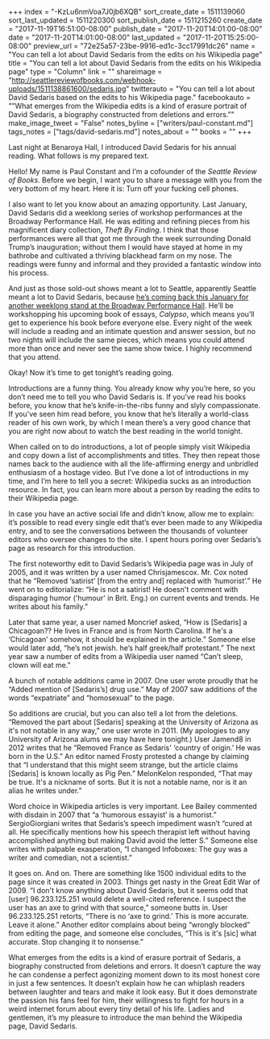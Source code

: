 +++
index = "-KzLu6nmVoa7J0jb6XQB"
sort_create_date = 1511139060
sort_last_updated = 1511220300
sort_publish_date = 1511215260
create_date = "2017-11-19T16:51:00-08:00"
publish_date = "2017-11-20T14:01:00-08:00"
date = "2017-11-20T14:01:00-08:00"
last_updated = "2017-11-20T15:25:00-08:00"
preview_url = "72e25a57-23be-9916-ed1c-3cc17991dc26"
name = "You can tell a lot about David Sedaris from the edits on his Wikipedia page"
title = "You can tell a lot about David Sedaris from the edits on his Wikipedia page"
type = "Column"
link = ""
shareimage = "http://seattlereviewofbooks.com/webhook-uploads/1511138861600/sedaris.jpg"
twitterauto = "You can tell a lot about David Sedaris based on the edits to his Wikipedia page."
facebookauto = "\"What emerges from the Wikipedia edits is a kind of erasure portrait of David Sedaris, a biography constructed from deletions and errors.\""
make_image_tweet = "False"
notes_byline = ["writers/paul-constant.md"]
tags_notes = ["tags/david-sedaris.md"]
notes_about = ""
books = ""
+++
<p class="intro">Last night at Benaroya Hall, I introduced David Sedaris for his annual reading. What follows is my prepared text.</p>

Hello! My name is Paul Constant and I’m a cofounder of the *Seattle Review of Books*. Before we begin, I want you to share a message with you from the very bottom of my heart. Here it is: Turn off your fucking cell phones.

I also want to let you know about an amazing opportunity. Last January, David Sedaris did a weeklong series of workshop performances at the Broadway Performance Hall. He was editing and refining pieces from his magnificent diary collection, *Theft By Finding*. I think that those performances were all that got me through the week surrounding Donald Trump’s inauguration; without them I would have stayed at home in my bathrobe and cultivated a thriving blackhead farm on my nose. The readings were funny and informal and they provided a fantastic window into his process. 

And just as those sold-out shows meant a lot to Seattle, apparently Seattle meant a lot to David Sedaris, because [he’s coming back this January for another weeklong stand at the Broadway Performance Hall](http://www.strangertickets.com/events/48471677/david-sedaris-workshop-readings). He’ll be workshopping his upcoming book of essays, *Calypso*, which means you’ll get to experience his book before everyone else. Every night of the week will include a reading and an intimate question and answer session, but no two nights will include the same pieces, which means you could attend more than once and never see the same show twice. I highly recommend that you attend. 

Okay! Now it’s time to get tonight’s reading going.

Introductions are a funny thing. You already know why you’re here, so you don’t need me to tell you who David Sedaris is. If you’ve read his books before, you know that he’s knife-in-the-ribs funny and slyly compassionate. If you’ve seen him read before, you know that he’s literally a world-class reader of his own work, by which I mean there’s a very good chance that you are right now about to watch the best reading in the world tonight.

When called on to do introductions, a lot of people simply visit Wikipedia and copy down a list of accomplishments and titles. They then repeat those names back to the audience with all the life-affirming energy and unbridled enthusiasm of a hostage video. But I’ve done a lot of introductions in my time, and I’m here to tell you a secret: Wikipedia sucks as an introduction resource. In fact, you can learn more about a person by reading the edits to their Wikipedia page. 

In case you have an active social life and didn’t know, allow me to explain: it’s possible to read every single edit that’s ever been made to any Wikipedia entry, and to see the conversations between the thousands of volunteer editors who oversee changes to the site. I spent hours poring over Sedaris’s page as research for this introduction.

The first noteworthy edit to David Sedaris’s Wikipedia page was in July of 2005, and it was written by a user named Chrisjamescox. Mr. Cox noted that he “Removed ‘satirist’ [from the entry and] replaced with ‘humorist’.” He went on to editorialize: “He is not a satirist! He doesn't comment with disparaging humor ('humour' in Brit. Eng.) on current events and trends. He writes about his family.”

Later that same year, a user named Moncrief asked, “How is [Sedaris] a Chicagoan?? He lives in France and is from North Carolina. If he's a ‘Chicagoan’ somehow, it should be explained in the article.” Someone else would later add, “he’s not jewish. he’s half greek/half protestant.” The next year saw a number of edits from a Wikipedia user named “Can’t sleep, clown will eat me.”

A bunch of notable additions came in 2007. One user wrote proudly that he “Added mention of [Sedaris’s] drug use.” May of 2007 saw additions of the words “expatriate” and “homosexual” to the page.

So additions are crucial, but you can also tell a lot from the deletions. “Removed the part about [Sedaris] speaking at the University of Arizona as it's not notable in any way,” one user wrote in 2011. (My apologies to any University of Arizona alums we may have here tonight.) User Jamend8 in 2012 writes that he “Removed France as Sedaris' ‘country of origin.’ He was born in the U.S.” An editor named Frosty protested a change by claiming that “I understand that this might seem strange, but the article claims [Sedaris] is known locally as Pig Pen.” MelonKelon responded, “That may be true. It's a nickname of sorts. But it is not a notable name, nor is it an alias he writes under.”

Word choice in Wikipedia articles is very important. Lee Bailey commented with disdain in 2007 that “a ‘humorous essayist’ is a humorist.” SergioGiorgiani writes that Sedaris’s speech impediment  wasn’t “cured at all. He specifically mentions how his speech therapist left without having accomplished anything but making David avoid the letter S.” Someone else writes with palpable exasperation, “I changed Infoboxes: The guy was a writer and comedian, not a scientist.” 

It goes on. And on. There are something like 1500 individual edits to the page since it was created in 2003. Things get nasty in the Great Edit War of 2009. “I don't know anything about David Sedaris, but it seems odd that [user] 96.233.125.251 would delete a well-cited reference. I suspect the user has an axe to grind with that source,” someone butts in. User 96.233.125.251 retorts, “There is no ‘axe to grind.’ This is more accurate. Leave it alone.” Another editor complains about being “wrongly blocked” from editing the page, and someone else concludes, “This is it's [sic] what accurate. Stop changing it to nonsense.” 

What emerges from the edits is a kind of erasure portrait of Sedaris, a biography constructed from deletions and errors. It doesn’t capture the way he can condense a perfect agonizing moment down to its most honest core in just a few sentences. It doesn’t explain how he can whiplash readers between laughter and tears and make it look easy. But it does demonstrate the passion his fans feel for him, their willingness to fight for hours in a weird internet forum about every tiny detail of his life. Ladies and gentlemen, it’s my pleasure to introduce the man behind the Wikipedia page, David Sedaris.



